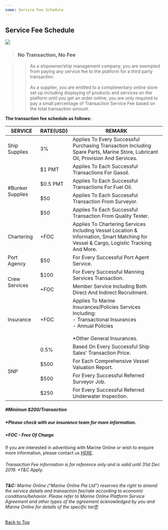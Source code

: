 ```yaml
---
name: Service Fee Schedule
---
```


## Service Fee Schedule

![](https://bwec-file.oss-cn-hongkong.aliyuncs.com/cms/90cb2f40-fc48-11e8-b129-0b5b40cbbba3.jpg)

> ### No Transaction, No Fee 

>> As a shipowner/ship management company, you are exempted from paying any service fee to the platform for a third party transaction. <br><br>As a supplier, you are entitled to a complimentary online store set up including displaying of products and services on the platform until you get an order online, you are only required to pay a small percentage of Transaction Service Fee based on the total transaction amount. 

**The transaction fee schedule as follows:**

<table>
    <thead>
        <tr>
           <th>SERVICE</th>
           <th>RATE(USD)</th>
           <th>REMARK</th> 
        </tr>
    </thead>
    <tbody>
        <tr>
            <td rowspan=1>Ship Supplies</td>
            <td>3%</td>
            <td>Applies To Every Successful Purchasing Transaction Including Spare Parts, Marine Store, Lubricant Oil, Provision And Services.</td>
        </tr>
        <tr>
            <td rowspan=4>#Bunker Supplies</td>
            <td>$1 PMT</td>
            <td>Applies To Each Successful Transactions For Gasoil.</td>
        </tr>
        <tr>
            <td>$0.5 PMT</td>
            <td>Applies To Each Successful Transactions For Fuel Oil.</td>
        </tr>
        <tr>
            <td>$50</td>
            <td>Applies To Each Successful Transaction From Surveyor.</td>
        </tr>
        <tr>
            <td>$50</td>
            <td>Applies To Each Successful Transaction From Quality Tester.</td>
        </tr>
        <tr>
            <td rowspan=1>Chartering</td>
            <td>+FOC</td>
            <td>Applies To Chartering Services Including Vessel Location & Information, Smart Matching for Vessel & Cargo, Logistic Tracking And More.</td>
        </tr>
        <tr>
            <td rowspan=1>Port Agency</td>
            <td>$50</td>
            <td>For Every Successful Port Agent Service.</td>
        </tr>
        <tr>
            <td rowspan=2>Crew Services</td>
            <td>$100</td>
            <td>For Every Successful Manning Services Transaction.</td>
        </tr>
        <tr>
            <td>+FOC</td>
            <td>Member Service Including Both Direct And Indirect Recruitment.</td>
        </tr>
        <tr>
            <td rowspan=1>Insurance</td>
            <td>+FOC</td>
            <td>Applies To Marine Insurances/Policies Services Including:<br>- Transactional Insurances<br>- Annual Policies<br><br>*Other General Insurances.</td>
        </tr>
        <tr>
            <td rowspan=4>SNP</td>
            <td>0.5%</td>
            <td>Based On Every Successful Ship Sales' Transaction Price.</td>
        </tr>
        <tr>
            <td>$500</td>
            <td>For Each Comprehensive Vessel Valuation Report.</td>
        </tr>
        <tr>
            <td>$500</td>
            <td>For Every Successful Referred Surveyor Job.</td>
        </tr>
        <tr>
            <td>$250</td>
            <td>For Every Successful Referred Underwater Inspection.</td>
        </tr>
    </tbody>
</table>

##### #Minimun $200/Transaction
##### *Please check with our insurance team for more information.
##### +FOC - Free Of Charge

If you are interested in advertising with Marine Online or wish to enquire more information, please contact us [HERE](https://aboutus.emarineonline.com/docs/connect/contactus).

###### Transaction Fee information is for reference only and is valid until 31st Dec 2019. *T&C Apply.

###### **T&C:** Marine Online (“Marine Online Pte Ltd”) reserves the right to amend the service details and transaction fee/rate according to economic conditions/behavior. Please refer to Marine Online Platform Service Agreement and other types of the agreement acknowledged by you and Marine Online for details of the specific tariff.

 [Back to Top](fee#)
 
